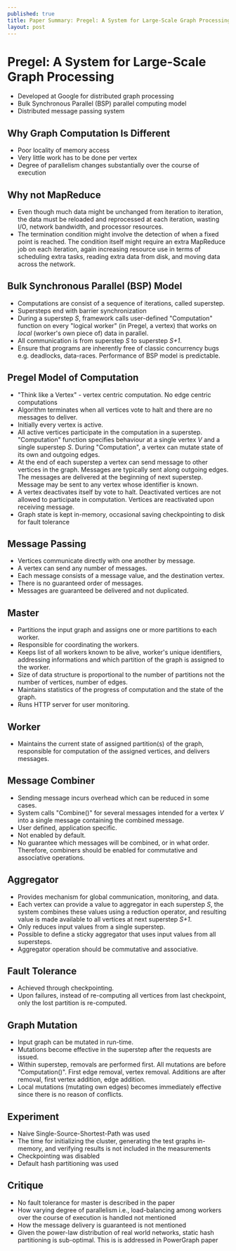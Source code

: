 ```yaml
---
published: true
title: Paper Summary: Pregel: A System for Large-Scale Graph Processing
layout: post
---
```

Pregel: A System for Large-Scale Graph Processing
==========================================

* Developed at Google for distributed graph processing
* Bulk Synchronous Parallel (BSP) parallel computing model
* Distributed message passing system

Why Graph Computation Is Different
----------------------------------------------
* Poor locality of memory access
* Very little work has to be done per vertex
* Degree of parallelism changes substantially over the course of execution

Why not MapReduce
------------------------------
* Even though much data might be unchanged from iteration to iteration, the data must be reloaded and reprocessed at each iteration, wasting I/O, network bandwidth, and processor resources.
* The termination condition might involve the detection of when a fixed point is reached. The condition itself might require an extra MapReduce job on each iteration, again increasing resource use in terms of scheduling extra tasks, reading extra data from disk, and moving data across the network.

Bulk Synchronous Parallel (BSP) Model
--------------------------------------------------
* Computations are consist of a sequence of iterations, called superstep.
* Supersteps end with barrier synchronization
* During a superstep _S_, framework calls user-defined "Computation" function on every "logical worker" (in Pregel, a vertex) that works on _local_ (worker's own piece of) data in parallel.
* All communication is from superstep _S_ to superstep _S+1_.
* Ensure that programs are inherently free of classic concurrency bugs e.g. deadlocks, data-races. Performance of BSP model is predictable.

Pregel Model of Computation
---------------------------------------
* "Think like a Vertex" - vertex centric computation. No edge centric computations
* Algorithm terminates when all vertices vote to halt and there are no messages to deliver.
* Initially every vertex is active.
* All active vertices participate in the computation in a superstep. "Computation" function specifies behaviour at a single vertex _V_ and a single superstep _S_. During "Computation", a vertex can mutate state of its own and outgoing edges.
* At the end of each superstep a vertex can send message to other vertices in the graph. Messages are typically sent along outgoing edges. The messages are delivered at the beginning of next superstep. Message may be sent to any vertex whose identifier is known.
* A vertex deactivates itself by vote to halt. Deactivated vertices are not allowed to participate in computation. Vertices are reactivated upon receiving message.
* Graph state is kept in-memory, occasional saving checkpointing to disk for fault tolerance

Message Passing
---------------------
* Vertices communicate directly with one another by message.
* A vertex can send any number of messages.
* Each message consists of a message value, and the destination vertex.
* There is no guaranteed order of messages.
* Messages are guaranteed be delivered and not duplicated.

Master
---------
* Partitions the input graph and assigns one or more partitions to each worker.
* Responsible for coordinating the workers.
* Keeps list of all workers known to be alive, worker's unique identifiers, addressing informations and which partition of the graph is assigned to the worker.
* Size of data structure is proportional to the number of partitions not the number of vertices, number of edges.
* Maintains statistics of the progress of computation and the state of the graph.
* Runs HTTP server for user monitoring.

Worker
---------
* Maintains the current state of assigned partition(s) of the graph, responsible for computation of the assigned vertices, and delivers messages.

Message Combiner
------------
* Sending message incurs overhead which can be reduced in some cases.
* System calls "Combine()" for several messages intended for a vertex _V_ into a single message containing the combined message.
* User defined, application specific.
* Not enabled by default.
* No guarantee which messages will be combined, or in what order. Therefore, combiners should be enabled for commutative and associative operations.

Aggregator
--------------
* Provides mechanism for global communication, monitoring, and data.
* Each vertex can provide a value to aggregator in each superstep _S_, the system combines these values using a reduction operator, and resulting value is made available to all vertices at next superstep _S+1_.
* Only reduces input values from a single superstep.
* Possible to define a sticky aggregator that uses input values from all supersteps.
* Aggregator operation should be commutative and associative.

Fault Tolerance
--------------------
* Achieved through checkpointing.
* Upon failures, instead of re-computing all vertices from last checkpoint, only the lost partition is re-computed.

Graph Mutation
--------------------
* Input graph can be mutated in run-time.
* Mutations become effective in the superstep after the requests are issued.
* Within superstep, removals are performed first. All mutations are before "Computation()". First edge removal, vertex removal. Additions are after removal, first vertex addition, edge addition.
* Local mutations (mutating own edges) becomes immediately effective since there is no reason of conflicts.

Experiment
---------------
* Naive Single-Source-Shortest-Path was used
* The time for initializing the cluster, generating the test graphs in-memory, and verifying results is not included in the measurements
* Checkpointing was disabled
* Default hash partitioning was used

Critique
----------
* No fault tolerance for master is described in the paper
* How varying degree of parallelism i.e., load-balancing among workers over the course of execution is handled not mentioned
* How the message delivery is guaranteed is not mentioned
* Given the power-law distribution of real world networks, static hash partitioning is sub-optimal. This is is addressed in PowerGraph paper
